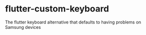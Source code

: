 # flutter-custom-keyboard
The flutter keyboard alternative that defaults to having problems on Samsung devices
